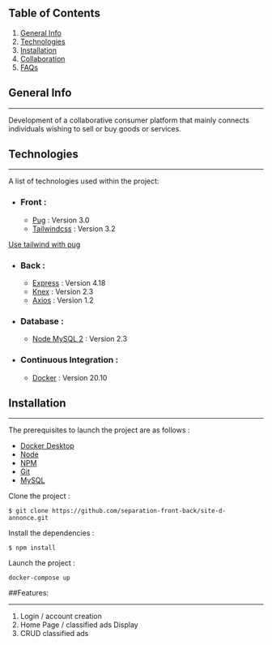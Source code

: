 ## Table of Contents
1. [General Info](#general-info)
2. [Technologies](#technologies)
3. [Installation](#installation)
4. [Collaboration](#collaboration)
5. [FAQs](#faqs)

## General Info
***

Development of a collaborative consumer platform that mainly connects individuals wishing to sell or buy goods or services.

## Technologies
***
A list of technologies used within the project:
* ### Front :
    * [Pug](https://pugjs.org/) : Version 3.0
    * [Tailwindcss](https://tailwindcss.com/) : Version 3.2

[Use tailwind with pug](https://daily.dev/blog/how-to-use-tailwindcss-with-node-js-express-and-pug)
* ### Back :
    * [Express](https://expressjs.com/) : Version 4.18 
    * [Knex](https://knexjs.org/) : Version 2.3
    * [Axios](https://axios-http.com/) : Version 1.2
* ### Database :
    * [Node MySQL 2](https://www.npmjs.com/package/mysql2) : Version 2.3
* ### Continuous Integration :
    * [Docker](https://www.docker.com/) : Version 20.10 

## Installation
***
The prerequisites to launch the project are as follows :
* [Docker Desktop](https://www.docker.com/products/docker-desktop)
* [Node](https://nodejs.org/en/)
* [NPM](https://www.npmjs.com/)
* [Git](https://git-scm.com/)
* [MySQL](https://www.mysql.com/fr/)

Clone the project :
```
$ git clone https://github.com/separation-front-back/site-d-annonce.git
```
Install the dependencies :
```
$ npm install
```
Launch the project :
```
docker-compose up
```

##Features:
***
1. Login / account creation
2. Home Page / classified ads Display
3. CRUD classified ads
